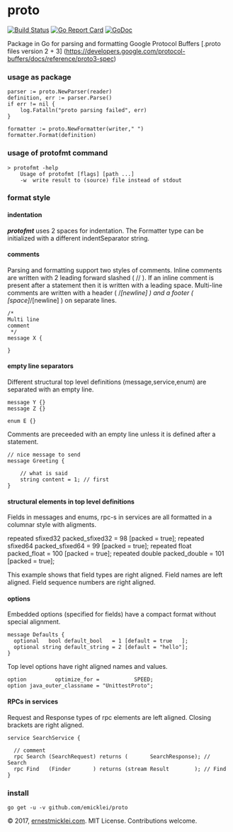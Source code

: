 # proto

[![Build Status](https://travis-ci.org/emicklei/proto.png)](https://travis-ci.org/emicklei/proto)
[![Go Report Card](https://goreportcard.com/badge/github.com/emicklei/proto)](https://goreportcard.com/report/github.com/emicklei/proto)
[![GoDoc](https://godoc.org/github.com/emicklei/proto?status.svg)](https://godoc.org/github.com/emicklei/proto)

Package in Go for parsing and formatting Google Protocol Buffers [.proto files version 2 + 3] (https://developers.google.com/protocol-buffers/docs/reference/proto3-spec)

### usage as package

    parser := proto.NewParser(reader)
	definition, err := parser.Parse()
	if err != nil {
		log.Fatalln("proto parsing failed", err)
	}

	formatter := proto.NewFormatter(writer," ")
	formatter.Format(definition)

### usage of protofmt command

	> protofmt -help
		Usage of protofmt [flags] [path ...]
  		-w	write result to (source) file instead of stdout

### format style

#### indentation
***protofmt*** uses 2 spaces for indentation.
The Formatter type can be initialized with a different indentSeparator string.

#### comments
Parsing and formatting support two styles of comments.
Inline comments are written with 2 leading forward slashed ( // ).
If an inline comment is present after a statement then it is written with a leading space.
Multi-line comments are written with a header ( /*[newline] ) and a footer ( [space]*/[newline] ) on separate lines.

	/*
	Multi line
	comment
	 */
	message X {

	}

#### empty line separators
Different structural top level definitions (message,service,enum) are separated with an empty line.

	message Y {}
	message Z {}

	enum E {}
Comments are preceeded with an empty line unless it is defined after a statement.

	// nice message to send
	message Greeting {

		// what is said
		string content = 1; // first
	}

#### structural elements in top level definitions
Fields in messages and enums, rpc-s in services are all formatted in a columnar style with aligments.

  repeated sfixed32 packed_sfixed32 =  98 [packed = true];
  repeated sfixed64 packed_sfixed64 =  99 [packed = true];
  repeated    float packed_float    = 100 [packed = true];
  repeated   double packed_double   = 101 [packed = true];

This example shows that field types are right aligned.
Field names are left aligned.
Field sequence numbers are right aligned.

#### options
Embedded options (specified for fields) have a compact format without special alignment.

	message Defaults {
	  optional   bool default_bool   = 1 [default = true   ];
	  optional string default_string = 2 [default = "hello"];
	}

Top level options have right aligned names and values.

	option         optimize_for =           SPEED;
	option java_outer_classname = "UnittestProto";


#### RPCs in services
Request and Response types of rpc elements are left aligned.
Closing brackets are right aligned.

	service SearchService {

  	  // comment
	  rpc Search (SearchRequest) returns (       SearchResponse); // Search
	  rpc Find   (Finder       ) returns (stream Result        ); // Find
	}

### install

    go get -u -v github.com/emicklei/proto

© 2017, [ernestmicklei.com](http://ernestmicklei.com).  MIT License. Contributions welcome.